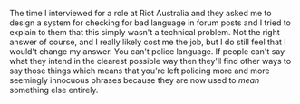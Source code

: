 The time I interviewed for a role at Riot Australia and they asked me to design a system for checking for bad language in forum posts and I tried to explain to them that this simply wasn't a technical problem. Not the right answer of course, and I really likely cost me the job, but I do still feel that I would't change my answer.
You can't police language. If people can't say what they intend in the clearest possible way then they'll find other ways to say those things which means that you're left policing more and more seemingly innocuous phrases because they are now used to *mean* something else entirely.
